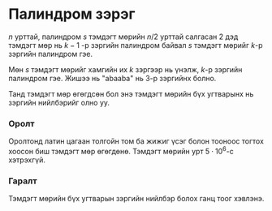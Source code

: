 Палиндром зэрэг
===============

$n$ урттай, палиндром $s$ тэмдэгт мөрийн $n/2$ урттай салгасан 2 дэд тэмдэгт мөр нь $k-1$ -р зэргийн палиндром байвал $s$ тэмдэгт мөрийг $k$-р зэргийн палиндром гэе.

Мөн $s$ тэмдэгт мөрийг хамгийн их $k$ зэргээр нь үнэлж, $k$-р зэргийн палиндром гэе. Жишээ нь "abaaba" нь $3$-р зэргийнх болно.  

Танд тэмдэгт мөр өгөгдсөн бол энэ тэмдэгт мөрийн бүх угтварынх нь зэргийн нийлбэрийг олно уу.

### Оролт

Оролтонд латин цагаан толгойн том ба жижиг үсэг болон тооноос тогтох хоосон биш тэмдэгт мөр өгөгдөнө. Тэмдэгт мөрийн урт $5·10^6$-с хэтрэхгүй.

### Гаралт

Тэмдэгт мөрийн бүх угтварын зэргийн нийлбэр болох ганц тоог хэвлэнэ.
